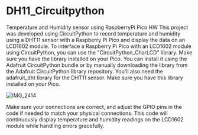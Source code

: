 # DH11_Circuitpython
Temperature and Humidity sensor using RaspberryPi Pico HW 
This project was developed using CircuitPython to record temperature and humidity using a DHT11 sensor with a Raspberry Pi Pico and display the data on an LCD1602 module.
To interface a Raspberry Pi Pico with an LCD1602 module using CircuitPython, you can use the "CircuitPython_CharLCD" library. Make sure you have the library installed on your Pico. 
You can install it using the Adafruit CircuitPython bundle or by manually downloading the library from the Adafruit CircuitPython library repository.
You'll also need the adafruit_dht library for the DHT11 sensor. Make sure you have this library installed on your Pico.

![IMG_2414](https://github.com/ADC-Alex/DH11_Circuitpython/assets/144302937/afa67b1a-6216-437d-b50e-9e6b68699da2)

Make sure your connections are correct, and adjust the GPIO pins in the code if needed to match your physical connections. 
This code will continuously display temperature and humidity readings on the LCD1602 module while handling errors gracefully.
